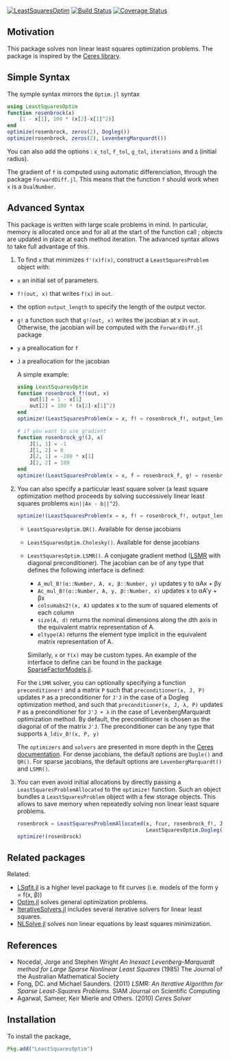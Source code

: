 [![LeastSquaresOptim](http://pkg.julialang.org/badges/LeastSquaresOptim_0.5.svg)](http://pkg.julialang.org/?pkg=LeastSquaresOptim)
[![Build Status](https://travis-ci.org/matthieugomez/LeastSquaresOptim.jl.svg?branch=master)](https://travis-ci.org/matthieugomez/LeastSquaresOptim.jl)
[![Coverage Status](https://coveralls.io/repos/matthieugomez/LeastSquaresOptim.jl/badge.svg?branch=master&service=github)](https://coveralls.io/github/matthieugomez/LeastSquaresOptim.jl?branch=master)
## Motivation

This package solves non linear least squares optimization problems. The package is inspired by the [Ceres library](http://ceres-solver.org/nnls_solving.html). 


## Simple Syntax

The symple syntax mirrors the `Optim.jl` syntax

```julia
using LeastSquaresOptim
function rosenbrock(x)
	[1 - x[1], 100 * (x[2]-x[1]^2)]
end
optimize(rosenbrock, zeros(2), Dogleg())
optimize(rosenbrock, zeros(2), LevenbergMarquardt())
```
You can also add the options : `x_tol`, `f_tol`, `g_tol`, `iterations` and `Δ` (initial radius).

The gradient of `f` is computed using automatic differenciation, through the package `ForwardDiff.jl`. This means that the function `f` should work when `x` is a `DualNumber`.


## Advanced Syntax
This package is written with large scale problems in mind. In particular, memory is allocated once and for all at the start of the function call ; objects are updated in place at each method iteration.  The advanced syntax allows to take full advantage of this.

1. To find `x` that minimizes `f'(x)f(x)`, construct a `LeastSquaresProblem` object with:
 - `x` an initial set of parameters.
 - `f!(out, x)` that writes `f(x)` in `out`.
 - the option `output_length` to specify the length of the output vector. 
 - `g!` a function such that `g!(out, x)` writes the jacobian at x in `out`. Otherwise, the jacobian will be computed with the `ForwardDiff.jl` package
 - `y` a preallocation for `f`
 - `J` a preallocation for the jacobian


	A simple example:
	```julia
	using LeastSquaresOptim
	function rosenbrock_f!(out, x)
		out[1] = 1 - x[1]
		out[2] = 100 * (x[2]-x[1]^2)
	end
	optimize!(LeastSquaresProblem(x = x, f! = rosenbrock_f!, output_length = 2))

	# if you want to use gradient
	function rosenbrock_g!(J, x)
		J[1, 1] = -1
		J[1, 2] = 0
		J[2, 1] = -200 * x[1]
		J[2, 2] = 109
	end
	optimize!(LeastSquaresProblem(x = x, f = rosenbrock_f, g! = rosenbrock_g!))
	```

2. You can also specify a particular least square solver (a least square optimization method proceeds by solving successively linear least squares problems `min||Ax - b||^2`). 
	```julia
	optimize!(LeastSquaresProblem(x = x, f! = rosenbrock_f!, output_length = 2), LeastSquaresOptim.LSMR())
	```

	- `LeastSquaresOptim.QR()`. Available for dense jacobians
	- `LeastSquaresOptim.Cholesky()`. Available for dense jacobians
	- `LeastSquaresOptim.LSMR()`. A conjugate gradient method ([LSMR]([http://web.stanford.edu/group/SOL/software/lsmr/) with diagonal preconditioner). The jacobian can be of any type that defines the following interface is defined:
	    - `A_mul_B!(α::Number, A, x, β::Number, y)` updates y to αAx + βy
		- `Ac_mul_B!(α::Number, A, y, β::Number, x)` updates x to αA'y + βx
		- `colsumabs2!(x, A)` updates x to the sum of squared elements of each column
		- `size(A, d)` returns the nominal dimensions along the dth axis in the equivalent matrix representation of A.
		- `eltype(A)` returns the element type implicit in the equivalent matrix representation of A.

		Similarly, `x` or `f(x)` may be custom types. An example of the interface to define can be found in the package [SparseFactorModels.jl](https://github.com/matthieugomez/SparseFactorModels.jl).

	For the `LSMR` solver, you can optionally specifying a function `preconditioner!` and a matrix `P` such that `preconditioner(x, J, P)` updates `P` as a preconditioner for `J'J` in the case of a Dogleg optimization method, and such that `preconditioner(x, J, λ, P)` updates `P` as a preconditioner for `J'J + λ` in the case of LevenbergMarquardt optimization method. By default, the preconditioner is chosen as the diagonal of of the matrix `J'J`. The preconditioner can be any type that supports `A_ldiv_B!(x, P, y)`

	The `optimizers` and `solvers` are presented in more depth in the [Ceres documentation](http://ceres-solver.org/solving.html). For dense jacobians, the default options are `Dogle()` and `QR()`. For sparse jacobians, the default options are  `LevenbergMarquardt()` and `LSMR()`. 

3. You can even avoid initial allocations by directly passing a `LeastSquaresProblemAllocated` to the `optimize!` function. Such an object bundles a `LeastSquaresProblem` object with a few storage objects. This allows to save memory when repeatedly solving non linear least square problems.
	```julia
	rosenbrock = LeastSquaresProblemAllocated(x, fcur, rosenbrock_f!, J, rosenbrock_g!; 
	                                          LeastSquaresOptim.Dogleg(), LeastSquaresOptim.QR())
	optimize!(rosenbrock)
	```



## Related packages
Related:
- [LSqfit.jl](https://github.com/JuliaOpt/LsqFit.jl) is a higher level package to fit curves (i.e. models of the form y = f(x, β))
- [Optim.jl](https://github.com/JuliaOpt/Optim.jl) solves general optimization problems.
- [IterativeSolvers.jl](https://github.com/JuliaLang/IterativeSolvers.jl) includes several iterative solvers for linear least squares.
- [NLSolve.jl](https://github.com/EconForge/NLsolve.jl) solves non linear equations by least squares minimization.


## References
- Nocedal, Jorge and Stephen Wright *An Inexact Levenberg-Marquardt method for Large Sparse Nonlinear Least Squares*  (1985) The Journal of the Australian Mathematical Society
- Fong, DC. and Michael Saunders. (2011) *LSMR: An Iterative Algorithm for Sparse Least-Squares Problems*.  SIAM Journal on Scientific Computing
- Agarwal, Sameer, Keir Mierle and Others. (2010) *Ceres Solver*

## Installation
To install the package,
```julia
Pkg.add("LeastSquaresOptim")
```
